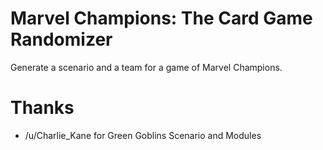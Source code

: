 # Marvel Champions: The Card Game Randomizer

Generate a scenario and a team for a game of Marvel Champions.

# Thanks

 * /u/Charlie_Kane for Green Goblins Scenario and Modules
